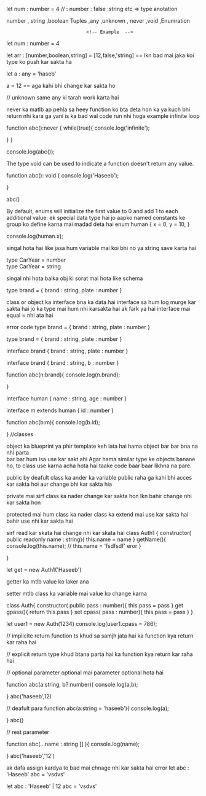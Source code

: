<!-- Topic 1 -->

let num : number = 4 // : number : false :string etc => type anotation 

<!-- // Basic type  -->
number , string ,boolean 
Tuples ,any ,unknown , never ,void ,Enumration




                                 <!-- Example  -->


<!-- number , string ,boolean  -->
let num : number = 4 


<!-- Tuples  => : [number,boolean,string] -->
let arr : [number,boolean,string] = [12,false,'string] == lkn bad mai jaka koi type ko push kar sakta ha 

<!-- // Any  -->
let a : any = 'haseb'

a = 12 == aga kahi bhi change kar sakta ho 

<!-- unknown  -->
// unknown same any ki tarah work karta hai 


<!-- never -->
 never ka matlb ap pehla sa heey function ko bta deta hon ka ya kuch bhi return nhi kara ga yani is ka bad wal code run nhi hoga example infinite loop 

 function abc():never {
while(true){
    console.log('infinite');
    
}
}

console.log(abc());

<!-- void  -->
The type void can be used to indicate a function doesn't return any value.

function abc(): void {
  console.log('Haseeb');
   
}

abc()

<!-- Enumration enum -->
 
By default, enums will initialize the first value to 0 and add 1 to each additional value:
ek special data type hai jo aapko named constants ke group ko define karna mai madad deta hai 
enum human {
    x = 0,
    y = 10,
}

console.log(human.x);


<!-- Topic 2 -->

<!-- primitive type aliases   -->

singal hota hai like jasa hum variable mai koi bhi no ya string save karta hai 

type CarYear = number  
type CarYear = string  


<!-- object type aliases -->

singal nhi hota balka obj ki sorat mai hota like schema 

 type brand = {
     brand : string,
     plate : number
 }



<!-- interface  -->
class or object ka interface bna ka data hai 
interface sa hum log murge kar sakta hai jo ka type mai hum nhi karsakta hai 
ak fark ya hai interface mai equal = nhi ata hai 
<!-- example -->
error code 
type brand = {
    brand : string,
    plate : number
}

type brand = {
    brand : string,
    plate : number
}


<!-- correct code  -->
interface brand  {
    brand : string,
    plate : number
}

interface brand  {
    brand : string,
    b : number
}

function abc(n:brand){
    console.log(n.brand);
    
}

<!-- interface extend karna sa bhi murge hojata hai  -->

interface human {
    name : string,
    age : number
}

interface m extends human {
    id : number
}


function abc(b:m){
console.log(b.id);

}
                      //classes 

object  ka blueprint ya phir template keh lata hai 
hama object bar bar bna na nhi parta                     
bar bar hum isa use kar sakt ahi 
Agar hama similar type ke objects banane ho, to class use karna acha hota hai taake code baar baar likhna na pare.

<!-- class publick private protected -->

public by deafult class ka ander ka variable public raha ga kahi bhi acces kar sakta hoi aur change bhi kar sakta hia

private mai sirf class ka nader change kar sakta hon lkn bahir change nhi kar sakta hon 

protected mai hum class ka nader class ka extend mai use kar sakta hai bahir use nhi kar sakta hai 



<!-- readonly  -->

sirf read kar skata hai change nhi kar skata hai 
class Auth1 {
constructor( public readonly name : string){
    this.name = name 
}
getName(){
    console.log(this.name);
//    this.name = 'fsdfsdf'  eror 
}

}

let get  = new Auth1('Haseeb')


<!-- Getters and setters -->

<!-- Getter -->
getter ka mtlb value ko laker ana 
<!-- setter -->
setter mtlb class ka variable mai value ko change  karna  

class Auth{
    constructor( public pass : number){
      this.pass = pass
    }
    get gpass(){
        return this.pass
    }
    set cpass( pass : number){
        this.pass = pass
    }
}

let user1 = new Auth(1234)
console.log(user1.cpass = 786);


// implicite return  function 
ts khud sa samjh jata hai  ka function kya return kar raha hai 

// explicit return type 
khud btana parta hai ka function kya return kar raha hai 

// optional parameter 
optional mai parameter optional hota hai 

function abc(a:string, b?:number){
    console.log(a,b);
    
 }
 abc('haseeb',12)

// deafult para 
function abc(a:string = 'haseeb'){
    console.log(a);
    
 }
 abc()


 // rest parameter 

 function abc(...name : string [] ){
    console.log(name);
    
 }
 abc('haseeb','12')


 <!-- literals string  number and bolean -->
  ak dafa assign kardya to bad mai chnage nhi kar sakta hai 
                     error 
  let abc : 'Haseeb'
  abc = 'vsdvs'

  let abc : 'Haseeb' | 12
  abc = 'vsdvs'

